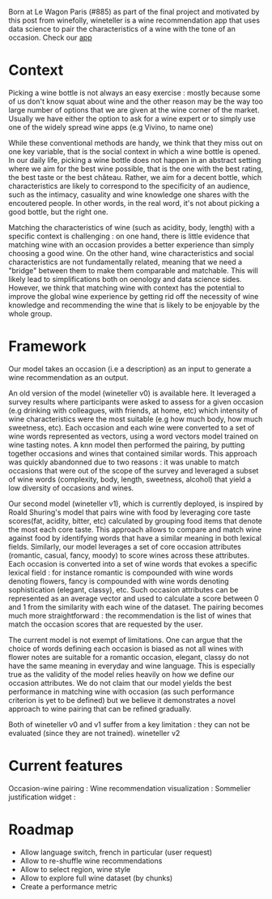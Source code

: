 Born at Le Wagon Paris (#885) as part of the final project and motivated by this post from winefolly, wineteller is a wine recommendation app that uses data science to pair the characteristics of a wine with the tone of an occasion. Check our [app](https://wineteller.streamlit.app/)

# Context

Picking a wine bottle is not always an easy exercise : mostly because some of us don't know squat about wine and the other reason may be the way too large number of options that we are given at the wine corner of the market. Usually we have either the option to ask for a wine expert or to simply use one of the widely spread wine apps (e.g Vivino, to name one)

While these conventional methods are handy, we think that they miss out on one key variable, that is the social context in which a wine bottle is opened. In our daily life, picking a wine bottle does not happen in an abstract setting where we aim for the best wine possible, that is the one with the best rating, the best taste or the best château. Rather, we aim for a decent bottle, which characteristics are likely to correspond to the specificity of an audience, such as the intimacy, casuality and wine knowledge one shares with the encoutered people. In other words, in the real word, it's not about picking a good bottle, but the right one.

Matching the characteristics of wine (such as acidity, body, length) with a specific context is challenging : on one hand, there is little evidence that matching wine with an occasion provides a better experience than simply choosing a good wine. On the other hand, wine characteristics and social characteristics are not fundamentally related, meaning that we need a "bridge" between them to make them comparable and matchable. This will likely lead to simplifications both on oenology and data science sides. However, we think that matching wine with context has the potential to improve the global wine experience by getting rid off the necessity of wine knowledge and recommending the wine that is likely to be enjoyable by the whole group.

# Framework
Our model takes an occasion (i.e a description) as an input to generate a wine recommendation as an output.

An old version of the model (wineteller v0) is available here. It leveraged a survey results where participants were asked to assess for a given occasion (e.g drinking with colleagues, with friends, at home, etc) which intensity of wine characteristics were the most suitable (e.g how much body, how much sweetness, etc). Each occasion and each wine were converted to a set of wine words represented as vectors, using a word vectors model trained on wine tasting notes. A knn model then performed the pairing, by putting together occasions and wines that contained similar words. This approach was quickly abandonned due to two reasons : it was unable to match occasions that were out of the scope of the survey and leveraged a subset of wine words (complexity, body, length, sweetness, alcohol) that yield a low diversity of occasions and wines.

Our second model (wineteller v1), which is currently deployed, is inspired by Roald Shuring's model that pairs wine with food by leveraging core taste scores(fat, acidity, bitter, etc) calculated by grouping food items that denote the most each core taste. This approach allows to compare and match wine against food by identifying words that have a similar meaning in both lexical fields. Similarly, our model leverages a set of core occasion attributes (romantic, casual, fancy, moody) to score wines across these attributes. Each occasion is converted into a set of wine words that evokes a specific lexical field : for instance romantic is compounded with wine words denoting flowers, fancy is compounded with wine words denoting sophistication (elegant, classy), etc. Such occasion attributes can be represented as an average vector and used to calculate a score between 0 and 1 from the similarity with each wine of the dataset. The pairing becomes much more straightforward : the recommendation is the list of wines that match the occasion scores that are requested by the user.

The current model is not exempt of limitations. One can argue that the choice of words defining each occasion is biased as not all wines with flower notes are suitable for a romantic occasion, elegant, classy do not have the same meaning in everyday and wine language. This is especially true as the validity of the model relies heavily on how we define our occasion attributes. We do not claim that our model yields the best performance in matching wine with occasion (as such performance criterion is yet to be defined) but we believe it demonstrates a novel approach to wine pairing that can be refined gradually.

Both of wineteller v0 and v1 suffer from a key limitation : they can not be evaluated (since they are not trained). wineteller v2

# Current features
Occasion-wine pairing :
Wine recommendation visualization :
Sommelier justification widget :

# Roadmap
* Allow language switch, french in particular (user request)
* Allow to re-shuffle wine recommendations
* Allow to select region, wine style
* Allow to explore full wine dataset (by chunks)
* Create a performance metric
